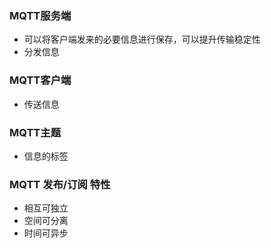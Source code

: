 ### MQTT服务端
+ 可以将客户端发来的必要信息进行保存，可以提升传输稳定性
+ 分发信息

### MQTT客户端
+ 传送信息

### MQTT主题
+ 信息的标签

### MQTT 发布/订阅 特性
+ 相互可独立
+ 空间可分离
+ 时间可异步
